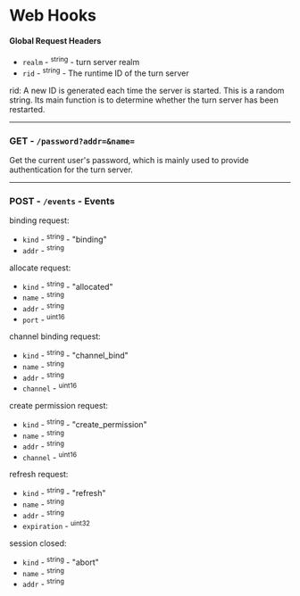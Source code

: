 # Web Hooks

#### Global Request Headers

* `realm` - <sup>string</sup> - turn server realm
* `rid` - <sup>string</sup> - The runtime ID of the turn server

rid: A new ID is generated each time the server is started. This is a random string. Its main function is to determine whether the turn server has been restarted.

***

### GET - `/password?addr=&name=`

Get the current user's password, which is mainly used to provide authentication for the turn server.

***

### POST - `/events` - Events

binding request:

* `kind` - <sup>string</sup> - "binding"
* `addr` - <sup>string</sup>

allocate request:

* `kind` - <sup>string</sup> - "allocated"
* `name` - <sup>string</sup>
* `addr` - <sup>string</sup>
* `port` - <sup>uint16</sup>

channel binding request:

* `kind` - <sup>string</sup> - "channel_bind"
* `name` - <sup>string</sup>
* `addr` - <sup>string</sup>
* `channel` - <sup>uint16</sup>

create permission request:

* `kind` - <sup>string</sup> - "create_permission"
* `name` - <sup>string</sup>
* `addr` - <sup>string</sup>
* `channel` - <sup>uint16</sup>

refresh request:

* `kind` - <sup>string</sup> - "refresh"
* `name` - <sup>string</sup>
* `addr` - <sup>string</sup>
* `expiration` - <sup>uint32</sup>

session closed:

* `kind` - <sup>string</sup> - "abort"
* `name` - <sup>string</sup>
* `addr` - <sup>string</sup>
